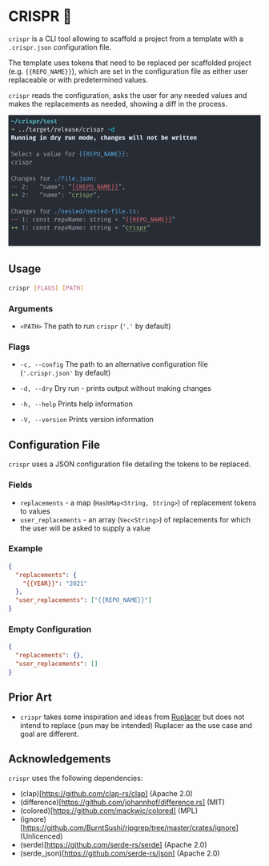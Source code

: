 # CRISPR 🧬

`crispr` is a CLI tool allowing to scaffold a project from a template with a `.crispr.json` configuration file.

The template uses tokens that need to be replaced per scaffolded project (e.g. `{{REPO_NAME}}`), which are set in the configuration file as either user replaceable or with predetermined values.

`crispr` reads the configuration, asks the user for any needed values and makes the replacements as needed, showing a diff in the process.

![usage](https://github.com/yoav-lavi/crispr/blob/main/usage.png)

## Usage

```sh
crispr [FLAGS] [PATH]
```

### Arguments
- `<PATH>`    The path to run `crispr` (`'.'` by default)

### Flags
- `-c, --config`     The path to an alternative configuration file (`'.crispr.json'` by default)

- `-d, --dry`        Dry run - prints output without making changes

- `-h, --help`       Prints help information

- `-V, --version`    Prints version information

## Configuration File
`crispr` uses a JSON configuration file detailing the tokens to be replaced.

### Fields
- `replacements` - a map (`HashMap<String, String>`) of replacement tokens to values
- `user_replacements` - an array (`Vec<String>`) of replacements for which the user will be asked to supply a value

### Example

```json
{
  "replacements": {
    "{{YEAR}}": "2021"
  },
  "user_replacements": ["{{REPO_NAME}}"]
}
```

### Empty Configuration

```json
{
  "replacements": {},
  "user_replacements": []
}
```

## Prior Art
- `crispr` takes some inspiration and ideas from [Ruplacer](https://github.com/TankerHQ/ruplacer) but does not intend to replace (pun may be intended) Ruplacer as the use case and goal are different.


## Acknowledgements

`crispr` uses the following dependencies:
- (clap)[https://github.com/clap-rs/clap] (Apache 2.0)
- (difference)[https://github.com/johannhof/difference.rs] (MIT)
- (colored)[https://github.com/mackwic/colored] (MPL)
- (ignore)[https://github.com/BurntSushi/ripgrep/tree/master/crates/ignore] (Unlicenced)
- (serde)[https://github.com/serde-rs/serde] (Apache 2.0)
- (serde_json)[https://github.com/serde-rs/json] (Apache 2.0)
